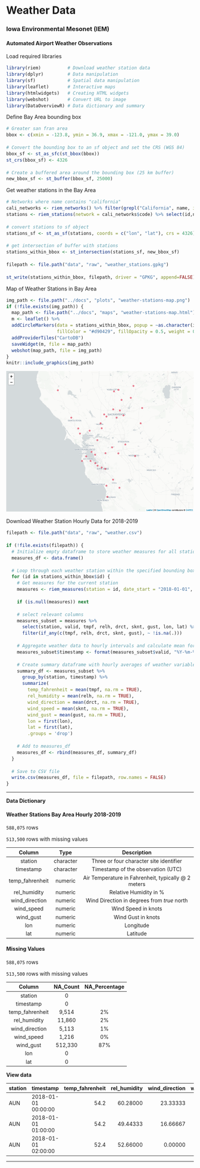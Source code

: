 Weather Data
================

### Iowa Environmental Mesonet (IEM)

#### Automated Airport Weather Observations

Load required libraries

``` r
library(riem)          # Download weather station data
library(dplyr)         # Data manipulation
library(sf)            # Spatial data manipulation
library(leaflet)       # Interactive maps
library(htmlwidgets)   # Creating HTML widgets
library(webshot)       # Convert URL to image
library(DataOverviewR) # Data dictionary and summary
```

Define Bay Area bounding box

``` r
# Greater san fran area
bbox <- c(xmin = -123.8, ymin = 36.9, xmax = -121.0, ymax = 39.0)

# Convert the bounding box to an sf object and set the CRS (WGS 84)
bbox_sf <- st_as_sfc(st_bbox(bbox))
st_crs(bbox_sf) <- 4326

# Create a buffered area around the bounding box (25 km buffer)
new_bbox_sf <- st_buffer(bbox_sf, 25000)
```

Get weather stations in the Bay Area

``` r
# Networks where name contains "california"
cali_networks <- riem_networks() %>% filter(grepl("California", name, ignore.case = TRUE))
stations <- riem_stations(network = cali_networks$code) %>% select(id,name,elevation,county,lon,lat)

# convert stations to sf object
stations_sf <- st_as_sf(stations, coords = c("lon", "lat"), crs = 4326)

# get intersection of buffer with stations
stations_within_bbox <- st_intersection(stations_sf, new_bbox_sf)

filepath <- file.path("data", "raw", "weather_stations.gpkg") 

st_write(stations_within_bbox, filepath, driver = "GPKG", append=FALSE)
```

Map of Weather Stations in Bay Area

``` r
img_path <- file.path("../docs", "plots", "weather-stations-map.png")
if (!file.exists(img_path)) {
  map_path <- file.path("../docs", "maps", "weather-stations-map.html")
  m <- leaflet() %>%
  addCircleMarkers(data = stations_within_bbox, popup = ~as.character(id), label = ~as.character(id),
                   fillColor = "#d90429", fillOpacity = 0.5, weight = 0, radius = 5) %>%
  addProviderTiles("CartoDB")
  saveWidget(m, file = map_path)
  webshot(map_path, file = img_path)
}
knitr::include_graphics(img_path)
```

<img src="../docs/plots/weather-stations-map.png" width="992" />

Download Weather Station Hourly Data for 2018-2019

``` r
filepath <- file.path("data", "raw", "weather.csv")

if (!file.exists(filepath)) {
  # Initialize empty dataframe to store weather measures for all stations
  measures_df <- data.frame()
  
  # Loop through each weather station within the specified bounding box
  for (id in stations_within_bbox$id) {
    # Get measures for the current station
    measures <- riem_measures(station = id, date_start = "2018-01-01", date_end = "2019-12-31")
    
    if (is.null(measures)) next
    
    # select relevant columns
    measures_subset = measures %>% 
      select(station, valid, tmpf, relh, drct, sknt, gust, lon, lat) %>%
      filter(if_any(c(tmpf, relh, drct, sknt, gust), ~ !is.na(.)))
    
    # Aggregate weather data to hourly intervals and calculate mean for each variable
    measures_subset$timestamp <- format(measures_subset$valid, "%Y-%m-%d %H:00:00")
    
    # Create summary dataframe with hourly averages of weather variables for each station
    summary_df <- measures_subset %>%
      group_by(station, timestamp) %>%
      summarize(
        temp_fahrenheit = mean(tmpf, na.rm = TRUE),
        rel_humidity = mean(relh, na.rm = TRUE),
        wind_direction = mean(drct, na.rm = TRUE),
        wind_speed = mean(sknt, na.rm = TRUE),
        wind_gust = mean(gust, na.rm = TRUE),
        lon = first(lon),
        lat = first(lat),
        .groups = 'drop')
    
    # Add to measures_df
    measures_df <- rbind(measures_df, summary_df)
  }
  
  # Save to CSV file
  write.csv(measures_df, file = filepath, row.names = FALSE)
}
```

------------------------------------------------------------------------

**Data Dictionary**

#### Weather Stations Bay Area Hourly 2018-2019

`588,075` rows

`513,500` rows with missing values

|     Column      |   Type    |                     Description                     |
|:---------------:|:---------:|:---------------------------------------------------:|
|     station     | character |       Three or four character site identifier       |
|    timestamp    | character |         Timestamp of the observation (UTC)          |
| temp_fahrenheit |  numeric  | Air Temperature in Fahrenheit, typically @ 2 meters |
|  rel_humidity   |  numeric  |               Relative Humidity in %                |
| wind_direction  |  numeric  |     Wind Direction in degrees from *true* north     |
|   wind_speed    |  numeric  |                 Wind Speed in knots                 |
|    wind_gust    |  numeric  |                 Wind Gust in knots                  |
|       lon       |  numeric  |                      Longitude                      |
|       lat       |  numeric  |                      Latitude                       |

#### Missing Values

`588,075` rows

`513,500` rows with missing values

|     Column      | NA_Count | NA_Percentage |
|:---------------:|:--------:|:-------------:|
|     station     |    0     |               |
|    timestamp    |    0     |               |
| temp_fahrenheit |  9,514   |      2%       |
|  rel_humidity   |  11,860  |      2%       |
| wind_direction  |  5,113   |      1%       |
|   wind_speed    |  1,216   |      0%       |
|    wind_gust    | 512,330  |      87%      |
|       lon       |    0     |               |
|       lat       |    0     |               |

**View data**

| station | timestamp           | temp_fahrenheit | rel_humidity | wind_direction | wind_speed | wind_gust |       lon |     lat |
|:--------|:--------------------|----------------:|-------------:|---------------:|-----------:|----------:|----------:|--------:|
| AUN     | 2018-01-01 00:00:00 |            54.2 |     60.28000 |       23.33333 |   2.666667 |        NA | -121.0817 | 38.9548 |
| AUN     | 2018-01-01 01:00:00 |            54.2 |     49.44333 |       16.66667 |   1.333333 |        NA | -121.0817 | 38.9548 |
| AUN     | 2018-01-01 02:00:00 |            52.4 |     52.66000 |        0.00000 |   0.000000 |        NA | -121.0817 | 38.9548 |

------------------------------------------------------------------------
